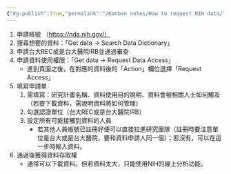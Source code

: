 ```yaml
---
{"dg-publish":true,"permalink":"/Kanban notes/How to request NIH data/","title":"NIMH資料申請步驟","tags":["guideline","database"],"created":"2024-03-22T15:26","updated":"2024-05-01T15:07"}
---
```



1. 申請帳號 （<https://nda.nih.gov/）>
2. 搜尋想要的資料：「Get data → Search Data Dictionary」
3. 申請台大REC或是台大醫院IRB並通過審查
4. 申請資料使用權限：「Get data → Request Data Access」
   - 進到頁面之後，在對應的資料後的「Action」欄位選擇「Request Access」
5. 填寫申請單
   1. 需填寫：研究計畫名稱、資料使用目的說明、資料會被相關人士如何觸及（若要下載資料，需說明資料將如何管理）
   2. 勾選認證單位（台大REC或是台大醫院IRB）
   3. 設定所有可能接觸到資料的人員
      - 若其他人員帳號已註冊好便可以直接拉進研究團隊（註冊時要注意單位是台大或是台大醫院，要和資料申請人同一個）；若沒有，可以在這一步時輸入資料。
6. 通過後獲得資料存取權
   - 通常可以下載資料。但若資料太大，只能使用NIH的線上分析功能。
